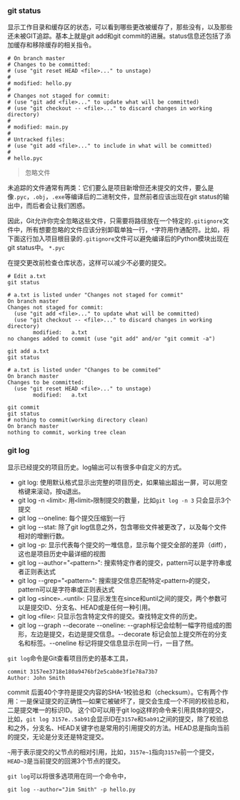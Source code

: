 ### git status
显示工作目录和缓存区的状态，可以看到哪些更改被缓存了，那些没有，以及那些还未被GIT追踪。基本上就是git add和git commit的进展。status信息还包括了添加缓存和移除缓存的相关指令。
```
# On branch master
# Changes to be committed:
# (use "git reset HEAD <file>..." to unstage)
#
# modified: hello.py
#
# Changes not staged for commit:
# (use "git add <file>..." to update what will be committed)
# (use "git checkout -- <file>..." to discard changes in working directory)
#
# modified: main.py
#
# Untracked files:
# (use "git add <file>..." to include in what will be committed)
#
# hello.pyc
```
> 忽略文件

未追踪的文件通常有两类：它们要么是项目新增但还未提交的文件，要么是像`.pyc`，`.obj`，`.exe`等编译后的二进制文件，显然前者应该出现在git status的输出中，而后者会让我们困惑。

因此，Git允许你完全忽略这些文件，只需要将路径放在一个特定的`.gitignore`文件中，所有想要忽略的文件应该分别卸载单独一行，`*`字符用作通配符。比如，将下面这行加入项目根目录的`.gitignore`文件可以避免编译后的Python模块出现在git status中。
`*.pyc`

> 

在提交更改前检查仓库状态，这样可以减少不必要的提交。
```
# Edit a.txt
git status

# a.txt is listed under "Changes not staged for commit"
On branch master
Changes not staged for commit:
  (use "git add <file>..." to update what will be committed)
  (use "git checkout -- <file>..." to discard changes in working directory)
        modified:   a.txt
no changes added to commit (use "git add" and/or "git commit -a")

git add a.txt
git status

# a.txt is listed under "Changes to be commited"
On branch master
Changes to be committed:
  (use "git reset HEAD <file>..." to unstage)
        modified:   a.txt

git commit
git status
# nothing to commit(working directory clean)
On branch master
nothing to commit, working tree clean
```

### git log
显示已经提交的项目历史。log输出可以有很多中自定义的方式。
- git log: 使用默认格式显示出完整的项目历史，如果输出超出一屏，可以用空格键来滚动，按q退出。
- git log -n `<`limit`>`: 用`<`limit`>`限制提交的数量，比如`git log -n 3` 只会显示3个提交
- git log --oneline: 每个提交压缩到一行
- git log --stat: 除了git log信息之外，包含哪些文件被更改了，以及每个文件相对的增删行数。
- git log -p: 显示代表每个提交的一堆信息，显示每个提交全部的差异（diff），这也是项目历史中最详细的视图
- git log --author="`<`pattern`>`": 搜索特定作者的提交，pattern可以是字符串或者正则表达式
- git log --grep="`<`pattern`>`": 搜索提交信息匹配特定`<`pattern`>`的提交，pattern可以是字符串或正则表达式
- git log `<`since`>`..`<`until`>`: 只显示发生在since和until之间的提交，两个参数可以是提交ID、分支名、HEAD或是任何一种引用。
- git log `<`file`>`: 只显示包含特定文件的提交。查找特定文件的历史。
- git log --graph --decorate --oneline: --graph标记会绘制一幅字符组成的图形，左边是提交，右边是提交信息。--decorate 标记会加上提交所在的分支名和标签。--oneline 标记将提交信息显示在同一行，一目了然。

`git log`命令是Git查看项目历史的基本工具，
```
commit 3157ee3718e180a9476bf2e5cab8e3f1e78a73b7
Author: John Smith
```
commit 后面40个字符是提交内容的SHA-1校验总和（checksum）。它有两个作用：一是保证提交的正确性—如果它被破坏了，提交会生成一个不同的校验总和，二是提交唯一的标识ID。
这个ID可以用于git log这样的命令来引用具体的提交，比如，`git log 3157e..5ab91`会显示ID在`3157e`和`5ab91`之间的提交，除了校验总和之外，分支名、HEAD关键字也是常用的引用提交的方法。HEAD总是指向当前的提交，无论是分支还是特定提交。 

`~`用于表示提交的父节点的相对引用，比如，`3157e~1`指向`3157e`前一个提交，`HEAD~3`是当前提交的回溯3个节点的提交。

`git log`可以将很多选项用在同一个命令中，
```
git log --author="Jim Smith" -p hello.py
```